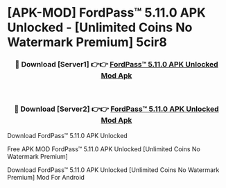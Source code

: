 # [APK-MOD] FordPass™ 5.11.0 APK Unlocked - [Unlimited Coins No Watermark Premium] 5cir8



<div align="center">
<h3>🔴 Download [Server1] 👉👉 <a href="https://momento.my/?title=FordPass™_5.11.0_APK_Unlocked">FordPass™ 5.11.0 APK Unlocked Mod Apk</a></h3><br>

<h3>🔴 Download [Server2] 👉👉 <a href="https://momento.my/?title=FordPass™_5.11.0_APK_Unlocked">FordPass™ 5.11.0 APK Unlocked Mod Apk</a></h3>
</div>



Download FordPass™ 5.11.0 APK Unlocked 

Free APK MOD FordPass™ 5.11.0 APK Unlocked [Unlimited Coins No Watermark Premium]

Download FordPass™ 5.11.0 APK Unlocked [Unlimited Coins No Watermark Premium] Mod For Android
